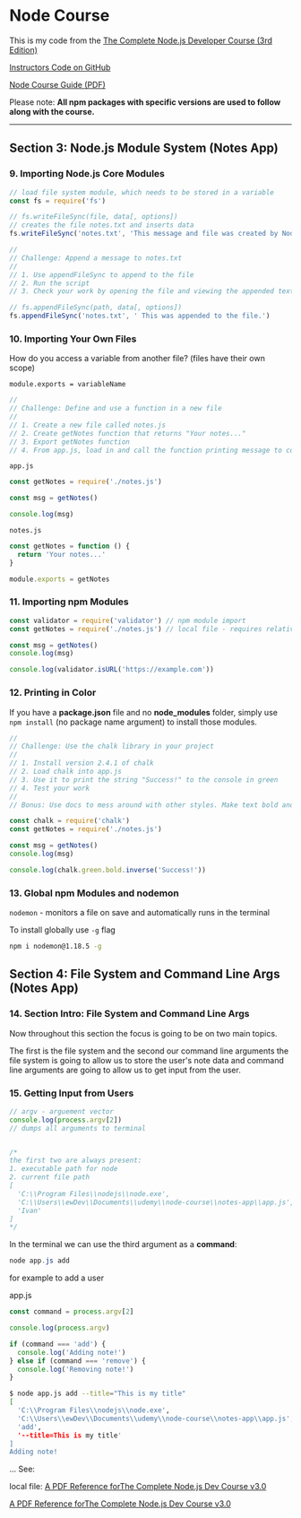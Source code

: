 # Node Course

This is my code from the [The Complete Node.js Developer Course (3rd Edition)](https://www.udemy.com/course/the-complete-nodejs-developer-course-2/)

[Instructors Code on GitHub](https://github.com/andrewjmead/node-course-v3-code)

[Node Course Guide (PDF)](file:///C:/Users/ewDev/Documents/udemy/The%20Complete%20Node.js%20Developer%20Course/PDF-Guide-Node-Andrew-Mead-v3.pdf)

Please note: **All npm packages with specific versions are used to follow along with the course.**

---

## Section 3: Node.js Module System (Notes App)

### 9. Importing Node.js Core Modules

```js
// load file system module, which needs to be stored in a variable
const fs = require('fs')

// fs.writeFileSync(file, data[, options])
// creates the file notes.txt and inserts data
fs.writeFileSync('notes.txt', 'This message and file was created by Node.js')

//
// Challenge: Append a message to notes.txt
//
// 1. Use appendFileSync to append to the file
// 2. Run the script
// 3. Check your work by opening the file and viewing the appended text

// fs.appendFileSync(path, data[, options])
fs.appendFileSync('notes.txt', ' This was appended to the file.')
```

### 10. Importing Your Own Files

How do you access a variable from another file? (files have their own scope)

`module.exports = variableName`

```js
//
// Challenge: Define and use a function in a new file
//
// 1. Create a new file called notes.js
// 2. Create getNotes function that returns "Your notes..."
// 3. Export getNotes function
// 4. From app.js, load in and call the function printing message to console
```

`app.js`

```js
const getNotes = require('./notes.js')

const msg = getNotes()

console.log(msg)
```

`notes.js`

```js
const getNotes = function () {
  return 'Your notes...'
}

module.exports = getNotes
```

### 11. Importing npm Modules

```js
const validator = require('validator') // npm module import
const getNotes = require('./notes.js') // local file - requires relative path

const msg = getNotes()
console.log(msg)

console.log(validator.isURL('https://example.com'))
```

### 12. Printing in Color

If you have a **package.json** file and no **node_modules** folder, simply use `npm install` (no package name argument) to install those modules.

```js
//
// Challenge: Use the chalk library in your project
//
// 1. Install version 2.4.1 of chalk
// 2. Load chalk into app.js
// 3. Use it to print the string "Success!" to the console in green
// 4. Test your work
//
// Bonus: Use docs to mess around with other styles. Make text bold and inversed.

const chalk = require('chalk')
const getNotes = require('./notes.js')

const msg = getNotes()
console.log(msg)

console.log(chalk.green.bold.inverse('Success!'))
```

### 13. Global npm Modules and nodemon

`nodemon` - monitors a file on save and automatically runs in the terminal

To install globally use `-g` flag

```sh
npm i nodemon@1.18.5 -g
```

## Section 4: File System and Command Line Args (Notes App)

### 14. Section Intro: File System and Command Line Args

Now throughout this section the focus is going to be on two main topics.

The first is the file system and the second our command line arguments the file system is going to allow us to store the user's note data and command line arguments are going to allow us to get input from the user.

### 15. Getting Input from Users

```js
// argv - arguement vector
console.log(process.argv[2])
// dumps all arguments to terminal


/*
the first two are always present:
1. executable path for node
2. current file path
[
  'C:\\Program Files\\nodejs\\node.exe',
  'C:\\Users\\ewDev\\Documents\\udemy\\node-course\\notes-app\\app.js',
  'Ivan'
]
*/
```

In the terminal we can use the third argument as a **command**:

```powershell
node app.js add
```

for example to add a user

app.js

```js
const command = process.argv[2]

console.log(process.argv)

if (command === 'add') {
  console.log('Adding note!')
} else if (command === 'remove') {
  console.log('Removing note!')
}
```

```bash
$ node app.js add --title="This is my title"
[
  'C:\\Program Files\\nodejs\\node.exe',
  'C:\\Users\\ewDev\\Documents\\udemy\\node-course\\notes-app\\app.js',
  'add',
  '--title=This is my title'
]
Adding note!
```

... See:

local file:
[A PDF Reference forThe Complete Node.js Dev Course v3.0](file:///C:/Users/ewDev/Documents/udemy/The%20Complete%20Node.js%20Developer%20Course/PDF-Guide-Node-Andrew-Mead-v3.pdf)

[A PDF Reference forThe Complete Node.js Dev Course v3.0](https://github.com/elementWebDev/node-course/blob/master/Node-Course-v3.pdf)
